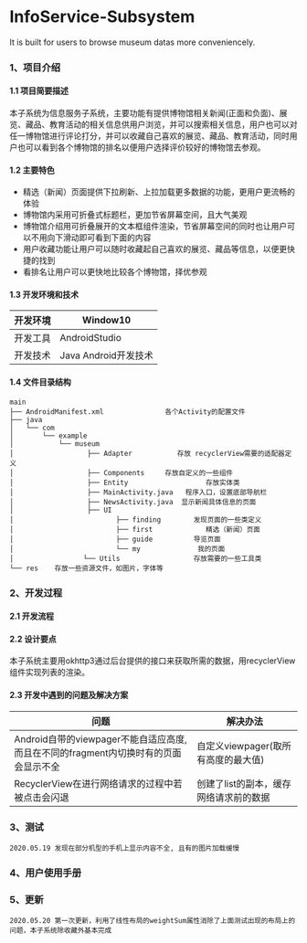 # InfoService-Subsystem
It is built for users to browse museum datas more conveniencely.


### 1、项目介绍
#### 1.1 项目简要描述
本子系统为信息服务子系统，主要功能有提供博物馆相关新闻(正面和负面)、展览、藏品、教育活动的相关信息供用户浏览，并可以搜索相关信息，用户也可以对任一博物馆进行评论打分，并可以收藏自己喜欢的展览、藏品、教育活动，同时用户也可以看到各个博物馆的排名以便用户选择评价较好的博物馆去参观。

#### 1.2 主要特色

* 精选（新闻）页面提供下拉刷新、上拉加载更多数据的功能，更用户更流畅的体验
* 博物馆内采用可折叠式标题栏，更加节省屏幕空间，且大气美观
* 博物馆介绍用可折叠展开的文本框组件渲染，节省屏幕空间的同时也让用户可以不用向下滑动即可看到下面的内容
* 用户收藏功能让用户可以随时收藏起自己喜欢的展览、藏品等信息，以便更快捷的找到
* 看排名让用户可以更快地比较各个博物馆，择优参观

#### 1.3 开发环境和技术

| 开发环境 | Window10 |
| --- | --- |
| 开发工具 | AndroidStudio |
| 开发技术 | Java Android开发技术 |

#### 1.4 文件目录结构

```
main
├── AndroidManifest.xml               各个Activity的配置文件
├── java
│   └── com
│       └── example
│           └── museum
│                  ├── Adapter           存放 recyclerView需要的适配器定义
│                  ├── Components     存放自定义的一些组件 
│                  ├── Entity                   存放实体类
│                  ├── MainActivity.java   程序入口，设置底部导航栏
│                  ├── NewsActivity.java  显示新闻具体信息的页面      
│                  ├── UI                       
│                         ├── finding        发现页面的一些类定义
│                         ├── first             精选（新闻）页面
│                         ├── guide          导览页面
│                         └── my              我的页面
│                 └── Utils                  存放需要的一些工具类
└── res    存放一些资源文件，如图片，字体等

```


### 2、开发过程
#### 2.1 开发流程
#### 2.2 设计要点
本子系统主要用okhttp3通过后台提供的接口来获取所需的数据，用recyclerView组件实现列表的渲染。
#### 2.3 开发中遇到的问题及解决方案

| 问题 | 解决办法 |
| --- | --- |
| Android自带的viewpager不能自适应高度, 而且在不同的fragment内切换时有的页面会显示不全 | 自定义viewpager(取所有高度的最大值) |
| RecyclerView在进行网络请求的过程中若被点击会闪退 | 创建了list的副本，缓存网络请求前的数据 |

### 3、测试
	2020.05.19 发现在部分机型的手机上显示内容不全, 且有的图片加载缓慢
### 4、用户使用手册

### 5、更新
	2020.05.20 第一次更新，利用了线性布局的weightSum属性消除了上面测试出现的布局上的问题，本子系统除收藏外基本完成
